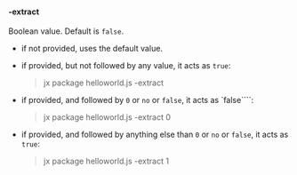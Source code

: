 #### -extract

Boolean value. Default is `false`.

- if not provided, uses the default value.
- if provided, but not followed by any value, it acts as `true`:

    > jx package helloworld.js -extract

- if provided, and followed by `0` or `no` or `false`, it acts as `false````:

    > jx package helloworld.js -extract 0

- if provided, and followed by anything else than `0` or `no` or `false`, it acts as `true`:

    > jx package helloworld.js -extract 1
